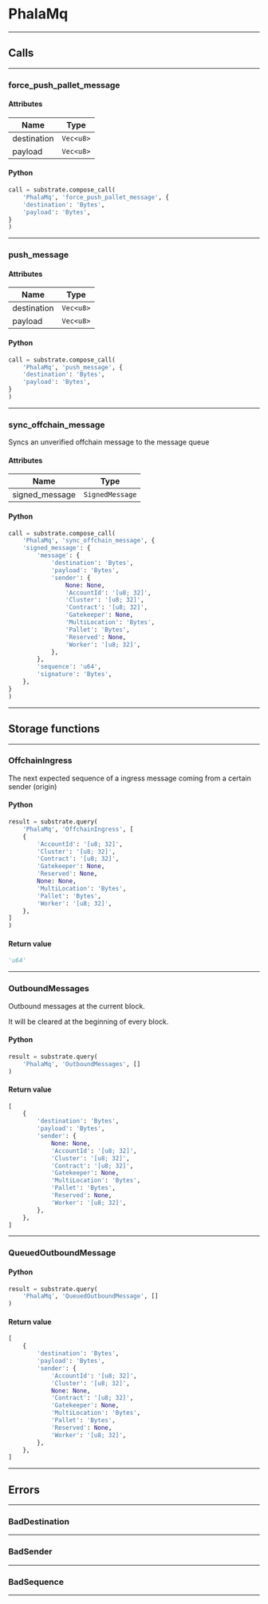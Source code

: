 
# PhalaMq

---------
## Calls

---------
### force_push_pallet_message
#### Attributes
| Name | Type |
| -------- | -------- | 
| destination | `Vec<u8>` | 
| payload | `Vec<u8>` | 

#### Python
```python
call = substrate.compose_call(
    'PhalaMq', 'force_push_pallet_message', {
    'destination': 'Bytes',
    'payload': 'Bytes',
}
)
```

---------
### push_message
#### Attributes
| Name | Type |
| -------- | -------- | 
| destination | `Vec<u8>` | 
| payload | `Vec<u8>` | 

#### Python
```python
call = substrate.compose_call(
    'PhalaMq', 'push_message', {
    'destination': 'Bytes',
    'payload': 'Bytes',
}
)
```

---------
### sync_offchain_message
Syncs an unverified offchain message to the message queue
#### Attributes
| Name | Type |
| -------- | -------- | 
| signed_message | `SignedMessage` | 

#### Python
```python
call = substrate.compose_call(
    'PhalaMq', 'sync_offchain_message', {
    'signed_message': {
        'message': {
            'destination': 'Bytes',
            'payload': 'Bytes',
            'sender': {
                None: None,
                'AccountId': '[u8; 32]',
                'Cluster': '[u8; 32]',
                'Contract': '[u8; 32]',
                'Gatekeeper': None,
                'MultiLocation': 'Bytes',
                'Pallet': 'Bytes',
                'Reserved': None,
                'Worker': '[u8; 32]',
            },
        },
        'sequence': 'u64',
        'signature': 'Bytes',
    },
}
)
```

---------
## Storage functions

---------
### OffchainIngress
 The next expected sequence of a ingress message coming from a certain sender (origin)

#### Python
```python
result = substrate.query(
    'PhalaMq', 'OffchainIngress', [
    {
        'AccountId': '[u8; 32]',
        'Cluster': '[u8; 32]',
        'Contract': '[u8; 32]',
        'Gatekeeper': None,
        'Reserved': None,
        None: None,
        'MultiLocation': 'Bytes',
        'Pallet': 'Bytes',
        'Worker': '[u8; 32]',
    },
]
)
```

#### Return value
```python
'u64'
```
---------
### OutboundMessages
 Outbound messages at the current block.

 It will be cleared at the beginning of every block.

#### Python
```python
result = substrate.query(
    'PhalaMq', 'OutboundMessages', []
)
```

#### Return value
```python
[
    {
        'destination': 'Bytes',
        'payload': 'Bytes',
        'sender': {
            None: None,
            'AccountId': '[u8; 32]',
            'Cluster': '[u8; 32]',
            'Contract': '[u8; 32]',
            'Gatekeeper': None,
            'MultiLocation': 'Bytes',
            'Pallet': 'Bytes',
            'Reserved': None,
            'Worker': '[u8; 32]',
        },
    },
]
```
---------
### QueuedOutboundMessage

#### Python
```python
result = substrate.query(
    'PhalaMq', 'QueuedOutboundMessage', []
)
```

#### Return value
```python
[
    {
        'destination': 'Bytes',
        'payload': 'Bytes',
        'sender': {
            'AccountId': '[u8; 32]',
            'Cluster': '[u8; 32]',
            None: None,
            'Contract': '[u8; 32]',
            'Gatekeeper': None,
            'MultiLocation': 'Bytes',
            'Pallet': 'Bytes',
            'Reserved': None,
            'Worker': '[u8; 32]',
        },
    },
]
```
---------
## Errors

---------
### BadDestination

---------
### BadSender

---------
### BadSequence

---------